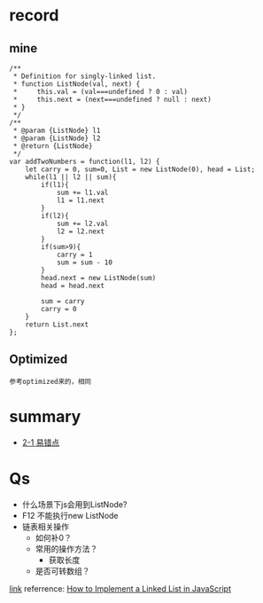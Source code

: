 # record
## mine
```copy
/**
 * Definition for singly-linked list.
 * function ListNode(val, next) {
 *     this.val = (val===undefined ? 0 : val)
 *     this.next = (next===undefined ? null : next)
 * }
 */
/**
 * @param {ListNode} l1
 * @param {ListNode} l2
 * @return {ListNode}
 */
var addTwoNumbers = function(l1, l2) {
    let carry = 0, sum=0, List = new ListNode(0), head = List;
    while(l1 || l2 || sum){
        if(l1){
            sum += l1.val
            l1 = l1.next
        }
        if(l2){
            sum += l2.val
            l2 = l2.next
        }
        if(sum>9){
            carry = 1
            sum = sum - 10
        }
        head.next = new ListNode(sum)
        head = head.next
        
        sum = carry
        carry = 0
    }
    return List.next
};
```
## Optimized
```copy
参考optimized来的，相同
```

# summary
* [2-1 易错点](./../Ref/R1-1%20pic/2-1%20易错点.png)
# Qs
* 什么场景下js会用到ListNode?
* F12 不能执行new ListNode
* 链表相关操作
	* 如何补0？
	* 常用的操作方法？
		* 获取长度
	* 是否可转数组？

[link](https://leetcode.com/problems/add-two-numbers/)
referrence: [How to Implement a Linked List in JavaScript](https://www.freecodecamp.org/news/implementing-a-linked-list-in-javascript/)